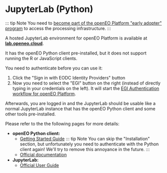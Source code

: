# JupyterLab (Python)

::: tip Note
You need to [become part of the openEO Platform "early adopter" program](https://openeo.cloud/#adopters) to access the processing infrastructure.
:::

A hosted JupyterLab environment for openEO Platform is available at **[lab.openeo.cloud](https://lab.openeo.cloud/)**.

It has the openEO Python client pre-installed, but it does not support running the R or JavaScript clients.

You need to authenticate before you can use it:

1. Click the "Sign in with EODC Identity Providers" button
2. Now you need to select the "EGI" button on the right (instead of directly typing in your credentials on the left). It will start the [EGI Authentication workflow for openEO Platform](../../authentication/index.md).

Afterwards, you are logged in and the JupyterLab should be usable like a normal JupyterLab instance that has the openEO Python client and some other tools pre-installed.

Please refer to the the following pages for more details:
- **openEO Python client:**
  - [Getting Started Guide](../python/index.md)
    ::: tip Note
    You can skip the "Installation" section, but unfortunately you need to authenticate with the Python client again! We'll try to remove this annoyance in the future.
    :::
  - [Official documentation](https://open-eo.github.io/openeo-python-client/)
- **JupyterLab:**
  - [Official User Guide](https://jupyterlab.readthedocs.io/en/stable/getting_started/overview.html)